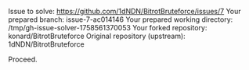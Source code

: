 Issue to solve: https://github.com/1dNDN/BitrotBruteforce/issues/7
Your prepared branch: issue-7-ac014146
Your prepared working directory: /tmp/gh-issue-solver-1758561370053
Your forked repository: konard/BitrotBruteforce
Original repository (upstream): 1dNDN/BitrotBruteforce

Proceed.